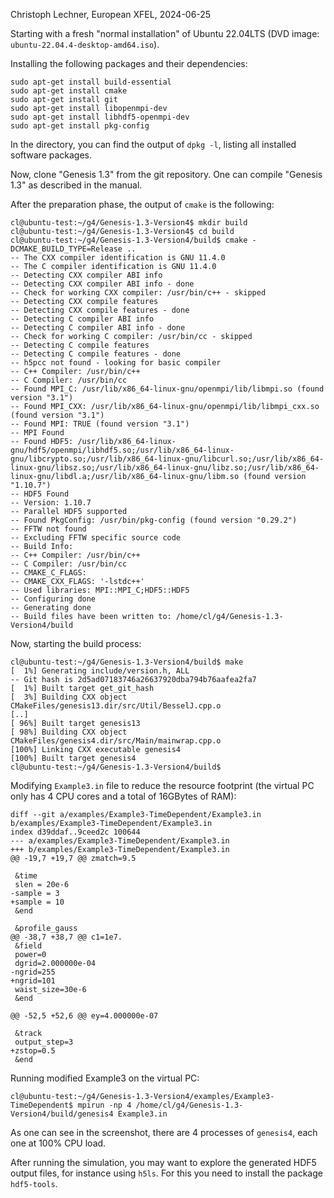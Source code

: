 Christoph Lechner, European XFEL, 2024-06-25

Starting with a fresh "normal installation" of Ubuntu 22.04LTS (DVD image: `ubuntu-22.04.4-desktop-amd64.iso`).

Installing the following packages and their dependencies:

```
sudo apt-get install build-essential
sudo apt-get install cmake
sudo apt-get install git
sudo apt-get install libopenmpi-dev
sudo apt-get install libhdf5-openmpi-dev
sudo apt-get install pkg-config
```

In the directory, you can find the output of `dpkg -l`, listing all installed software packages.

Now, clone "Genesis 1.3" from the git repository.
One can compile "Genesis 1.3" as described in the manual.

After the preparation phase, the output of `cmake` is the following:
```
cl@ubuntu-test:~/g4/Genesis-1.3-Version4$ mkdir build
cl@ubuntu-test:~/g4/Genesis-1.3-Version4$ cd build
cl@ubuntu-test:~/g4/Genesis-1.3-Version4/build$ cmake -DCMAKE_BUILD_TYPE=Release ..
-- The CXX compiler identification is GNU 11.4.0
-- The C compiler identification is GNU 11.4.0
-- Detecting CXX compiler ABI info
-- Detecting CXX compiler ABI info - done
-- Check for working CXX compiler: /usr/bin/c++ - skipped
-- Detecting CXX compile features
-- Detecting CXX compile features - done
-- Detecting C compiler ABI info
-- Detecting C compiler ABI info - done
-- Check for working C compiler: /usr/bin/cc - skipped
-- Detecting C compile features
-- Detecting C compile features - done
-- h5pcc not found - looking for basic compiler
-- C++ Compiler: /usr/bin/c++
-- C Compiler: /usr/bin/cc
-- Found MPI_C: /usr/lib/x86_64-linux-gnu/openmpi/lib/libmpi.so (found version "3.1") 
-- Found MPI_CXX: /usr/lib/x86_64-linux-gnu/openmpi/lib/libmpi_cxx.so (found version "3.1") 
-- Found MPI: TRUE (found version "3.1")  
-- MPI Found
-- Found HDF5: /usr/lib/x86_64-linux-gnu/hdf5/openmpi/libhdf5.so;/usr/lib/x86_64-linux-gnu/libcrypto.so;/usr/lib/x86_64-linux-gnu/libcurl.so;/usr/lib/x86_64-linux-gnu/libsz.so;/usr/lib/x86_64-linux-gnu/libz.so;/usr/lib/x86_64-linux-gnu/libdl.a;/usr/lib/x86_64-linux-gnu/libm.so (found version "1.10.7")  
-- HDF5 Found
-- Version: 1.10.7
-- Parallel HDF5 supported
-- Found PkgConfig: /usr/bin/pkg-config (found version "0.29.2") 
-- FFTW not found
-- Excluding FFTW specific source code
-- Build Info:
-- C++ Compiler: /usr/bin/c++
-- C Compiler: /usr/bin/cc
-- CMAKE_C_FLAGS: 
-- CMAKE_CXX_FLAGS: '-lstdc++'
-- Used libraries: MPI::MPI_C;HDF5::HDF5
-- Configuring done
-- Generating done
-- Build files have been written to: /home/cl/g4/Genesis-1.3-Version4/build
```

Now, starting the build process:
```
cl@ubuntu-test:~/g4/Genesis-1.3-Version4/build$ make
[  1%] Generating include/version.h, ALL
-- Git hash is 2d5ad07183746a26637920dba794b76aafea2fa7
[  1%] Built target get_git_hash
[  3%] Building CXX object CMakeFiles/genesis13.dir/src/Util/BesselJ.cpp.o
[..]
[ 96%] Built target genesis13
[ 98%] Building CXX object CMakeFiles/genesis4.dir/src/Main/mainwrap.cpp.o
[100%] Linking CXX executable genesis4
[100%] Built target genesis4
cl@ubuntu-test:~/g4/Genesis-1.3-Version4/build$
```


Modifying `Example3.in` file to reduce the resource footprint (the virtual PC only has 4 CPU cores and a total of 16GBytes of RAM):
```
diff --git a/examples/Example3-TimeDependent/Example3.in b/examples/Example3-TimeDependent/Example3.in
index d39ddaf..9ceed2c 100644
--- a/examples/Example3-TimeDependent/Example3.in
+++ b/examples/Example3-TimeDependent/Example3.in
@@ -19,7 +19,7 @@ zmatch=9.5
 
 &time
 slen = 20e-6
-sample = 3
+sample = 10
 &end
 
 &profile_gauss
@@ -38,7 +38,7 @@ c1=1e7.
 &field
 power=0
 dgrid=2.000000e-04
-ngrid=255
+ngrid=101
 waist_size=30e-6
 &end
 
@@ -52,5 +52,6 @@ ey=4.000000e-07
 
 &track
 output_step=3
+zstop=0.5
 &end
```

Running modified Example3 on the virtual PC:
```
cl@ubuntu-test:~/g4/Genesis-1.3-Version4/examples/Example3-TimeDependent$ mpirun -np 4 /home/cl/g4/Genesis-1.3-Version4/build/genesis4 Example3.in
```
As one can see in the screenshot, there are 4 processes of `genesis4`, each one at 100% CPU load.
 
After running the simulation, you may want to explore the generated HDF5 output files, for instance using `h5ls`. For this you need to install the package `hdf5-tools`.


